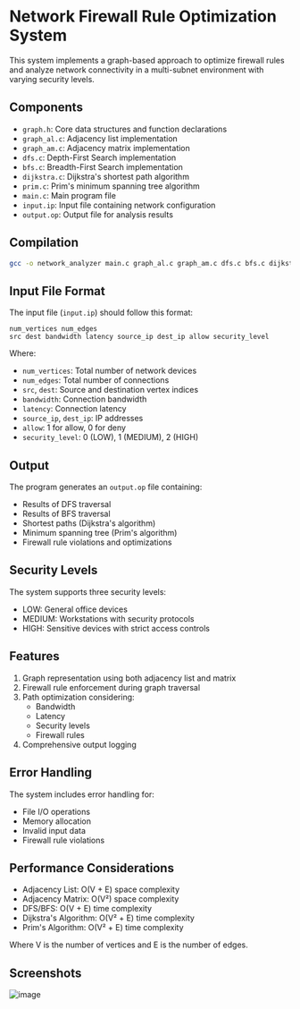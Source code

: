 # Network Firewall Rule Optimization System

This system implements a graph-based approach to optimize firewall rules and analyze network connectivity in a multi-subnet environment with varying security levels.

## Components

- `graph.h`: Core data structures and function declarations
- `graph_al.c`: Adjacency list implementation
- `graph_am.c`: Adjacency matrix implementation
- `dfs.c`: Depth-First Search implementation
- `bfs.c`: Breadth-First Search implementation
- `dijkstra.c`: Dijkstra's shortest path algorithm
- `prim.c`: Prim's minimum spanning tree algorithm
- `main.c`: Main program file
- `input.ip`: Input file containing network configuration
- `output.op`: Output file for analysis results

## Compilation

```bash
gcc -o network_analyzer main.c graph_al.c graph_am.c dfs.c bfs.c dijkstra.c prim.c
```

## Input File Format

The input file (`input.ip`) should follow this format:
```
num_vertices num_edges
src dest bandwidth latency source_ip dest_ip allow security_level
```

Where:
- `num_vertices`: Total number of network devices
- `num_edges`: Total number of connections
- `src`, `dest`: Source and destination vertex indices
- `bandwidth`: Connection bandwidth
- `latency`: Connection latency
- `source_ip`, `dest_ip`: IP addresses
- `allow`: 1 for allow, 0 for deny
- `security_level`: 0 (LOW), 1 (MEDIUM), 2 (HIGH)

## Output

The program generates an `output.op` file containing:
- Results of DFS traversal
- Results of BFS traversal
- Shortest paths (Dijkstra's algorithm)
- Minimum spanning tree (Prim's algorithm)
- Firewall rule violations and optimizations

## Security Levels

The system supports three security levels:
- LOW: General office devices
- MEDIUM: Workstations with security protocols
- HIGH: Sensitive devices with strict access controls

## Features

1. Graph representation using both adjacency list and matrix
2. Firewall rule enforcement during graph traversal
3. Path optimization considering:
   - Bandwidth
   - Latency
   - Security levels
   - Firewall rules
4. Comprehensive output logging

## Error Handling

The system includes error handling for:
- File I/O operations
- Memory allocation
- Invalid input data
- Firewall rule violations

## Performance Considerations

- Adjacency List: O(V + E) space complexity
- Adjacency Matrix: O(V²) space complexity
- DFS/BFS: O(V + E) time complexity
- Dijkstra's Algorithm: O(V² + E) time complexity
- Prim's Algorithm: O(V² + E) time complexity

Where V is the number of vertices and E is the number of edges.

## Screenshots

![image](https://github.com/user-attachments/assets/ef594eaa-4451-444a-b749-b3c10e4c372b)

